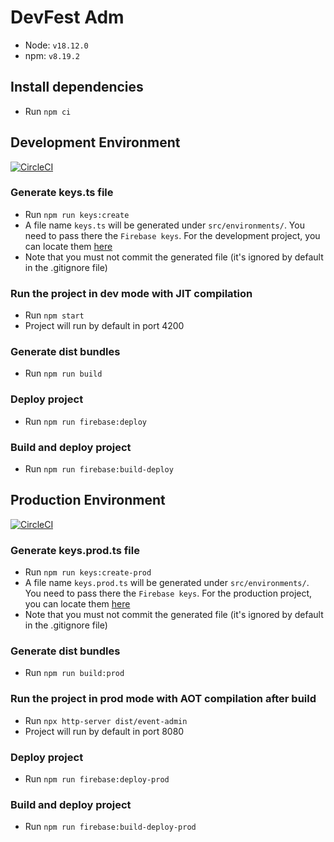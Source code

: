 # DevFest Adm

- Node: `v18.12.0`
- npm: `v8.19.2`

## Install dependencies

- Run `npm ci`

## Development Environment

[![CircleCI](https://dl.circleci.com/status-badge/img/gh/DevFestBolivia/devfest-adm/tree/develop.svg?style=svg)](https://dl.circleci.com/status-badge/redirect/gh/DevFestBolivia/devfest-adm/tree/develop)

### Generate keys.ts file

- Run `npm run keys:create`
- A file name `keys.ts` will be generated under `src/environments/`. You need to pass there the `Firebase keys`. For the development project, you can locate them [here](https://console.firebase.google.com/u/0/project/devfest2022dev/settings/general/web:MjhmMmFhMzEtOWQ3MS00YTg5LWE0MTYtMGZkN2IyZTk4ODcy)
- Note that you must not commit the generated file (it's ignored by default in the .gitignore file)

### Run the project in dev mode with JIT compilation

- Run `npm start`
- Project will run by default in port 4200

### Generate dist bundles

- Run `npm run build`

### Deploy project

- Run `npm run firebase:deploy`

### Build and deploy project

- Run `npm run firebase:build-deploy`

## Production Environment

[![CircleCI](https://dl.circleci.com/status-badge/img/gh/DevFestBolivia/devfest-adm/tree/main.svg?style=svg)](https://dl.circleci.com/status-badge/redirect/gh/DevFestBolivia/devfest-adm/tree/main)

### Generate keys.prod.ts file

- Run `npm run keys:create-prod`
- A file name `keys.prod.ts` will be generated under `src/environments/`. You need to pass there the `Firebase keys`. For the production project, you can locate them [here](https://console.firebase.google.com/u/0/project/devfest-bolivia-2022/settings/general/web:MTU2N2Q0N2YtNTRjNi00OTBhLWI0NTctMjhmMDlhMWU1Yzdm)
- Note that you must not commit the generated file (it's ignored by default in the .gitignore file)

### Generate dist bundles

- Run `npm run build:prod`

### Run the project in prod mode with AOT compilation after build

- Run `npx http-server dist/event-admin`
- Project will run by default in port 8080

### Deploy project

- Run `npm run firebase:deploy-prod`

### Build and deploy project

- Run `npm run firebase:build-deploy-prod`
